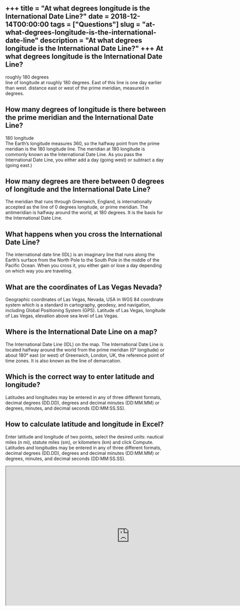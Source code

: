 +++
title = "At what degrees longitude is the International Date Line?"
date = 2018-12-14T00:00:00
tags = ["Questions"]
slug = "at-what-degrees-longitude-is-the-international-date-line"
description = "At what degrees longitude is the International Date Line?"
+++
At what degrees longitude is the International Date Line?
---------------------------------------------------------

roughly 180 degrees  
line of longitude at roughly 180 degrees. East of this line is one day earlier than west. distance east or west of the prime meridian, measured in degrees.

How many degrees of longitude is there between the prime meridian and the International Date Line?
--------------------------------------------------------------------------------------------------

180 longitude  
The Earth’s longitude measures 360, so the halfway point from the prime meridian is the 180 longitude line. The meridian at 180 longitude is commonly known as the International Date Line. As you pass the International Date Line, you either add a day (going west) or subtract a day (going east.)

How many degrees are there between 0 degrees of longitude and the International Date Line?
------------------------------------------------------------------------------------------

The meridian that runs through Greenwich, England, is internationally accepted as the line of 0 degrees longitude, or prime meridian. The antimeridian is halfway around the world, at 180 degrees. It is the basis for the International Date Line.

What happens when you cross the International Date Line?
--------------------------------------------------------

The international date line (IDL) is an imaginary line that runs along the Earth’s surface from the North Pole to the South Pole in the middle of the Pacific Ocean. When you cross it, you either gain or lose a day depending on which way you are traveling.

What are the coordinates of Las Vegas Nevada?
---------------------------------------------

Geographic coordinates of Las Vegas, Nevada, USA in WGS 84 coordinate system which is a standard in cartography, geodesy, and navigation, including Global Positioning System (GPS). Latitude of Las Vegas, longitude of Las Vegas, elevation above sea level of Las Vegas.

Where is the International Date Line on a map?
----------------------------------------------

The International Date Line (IDL) on the map. The International Date Line is located halfway around the world from the prime meridian (0° longitude) or about 180° east (or west) of Greenwich, London, UK, the reference point of time zones. It is also known as the line of demarcation.

Which is the correct way to enter latitude and longitude?
---------------------------------------------------------

Latitudes and longitudes may be entered in any of three different formats, decimal degrees (DD.DD), degrees and decimal minutes (DD:MM.MM) or degrees, minutes, and decimal seconds (DD:MM:SS.SS).

How to calculate latitude and longitude in Excel?
-------------------------------------------------

Enter latitude and longitude of two points, select the desired units: nautical miles (n mi), statute miles (sm), or kilometers (km) and click Compute. Latitudes and longitudes may be entered in any of three different formats, decimal degrees (DD.DD), degrees and decimal minutes (DD:MM.MM) or degrees, minutes, and decimal seconds (DD:MM:SS.SS).

<iframe allow="accelerometer; autoplay; clipboard-write; encrypted-media; gyroscope; picture-in-picture" allowfullscreen="" class="__youtube_prefs__  epyt-is-override  no-lazyload" data-no-lazy="1" data-origheight="433" data-origwidth="770" data-skipgform_ajax_framebjll="" height="433" id="_ytid_12993" loading="lazy" src="https://www.youtube.com/embed/-A9Jb6gwcaU?enablejsapi=1&autoplay=0&cc_load_policy=0&cc_lang_pref=&iv_load_policy=1&loop=0&modestbranding=0&rel=1&fs=1&playsinline=0&autohide=2&theme=dark&color=red&controls=1&" title="YouTube player" width="770"></iframe>